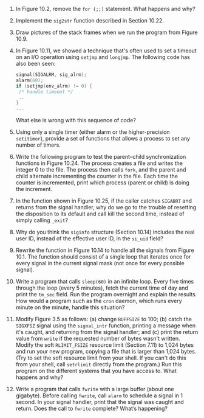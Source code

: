 1. In Figure 10.2, remove the `for (;;)` statement. What happens and why?

2. Implement the `sig2str` function described in Section 10.22.

3. Draw pictures of the stack frames when we run the program from Figure 10.9.

4. In Figure 10.11, we showed a technique that's often used to set a timeout
   on an I/O operation using `setjmp` and `longjmp`. The following code has
   also been seen:

   ```c
   signal(SIGALRM, sig_alrm);
   alarm(60);
   if (setjmp(env_alrm) != 0) {
   	/* handle timeout */
   	..
   }
   ...
   ```
   What else is wrong with this sequence of code?

5. Using only a single timer (either alarm or the higher-precision `setitimer`),
   provide a set of functions that allows a process to set any number of timers.

6. Write the following program to test the parent–child synchronization
   functions in Figure 10.24. The process creates a file and writes the
   integer 0 to the file. The process then calls `fork`, and the parent and
   child alternate incrementing the counter in the file. Each time the counter
   is incremented, print which process (parent or child) is doing the increment.

7. In the function shown in Figure 10.25, if the caller catches `SIGABRT` and
   returns from the signal handler, why do we go to the trouble of resetting
   the disposition to its default and call kill the second time, instead of
   simply calling `_exit`?

8. Why do you think the `siginfo` structure (Section 10.14) includes the real
   user ID, instead of the effective user ID, in the `si_uid` field?

9. Rewrite the function in Figure 10.14 to handle all the signals from
   Figure 10.1. The function should consist of a single loop that iterates
   once for every signal in the current signal mask (not once for every
   possible signal).

10. Write a program that calls `sleep(60)` in an infinite loop. Every five
    times through the loop (every 5 minutes), fetch the current time of day
    and print the `tm_sec` field. Run the program overnight and explain the
    results. How would a program such as the `cron` daemon, which runs every
    minute on the minute, handle this situation?

11. Modify Figure 3.5 as follows: (a) change `BUFFSIZE` to 100; (b) catch the
    `SIGXFSZ` signal using the `signal_intr` function, printing a message when
    it's caught, and returning from the signal handler; and (c) print the
    return value from `write` if the requested number of bytes wasn't written.
    Modify the soft `RLIMIT_FSIZE` resource limit (Section 7.11) to 1,024 bytes
    and run your new program, copying a file that is larger than 1,024 bytes.
    (Try to set the soft resource limit from your shell. If you can't do this
    from your shell, call `setrlimit` directly from the program.) Run this
    program on the different systems that you have access to. What happens and
    why?

12. Write a program that calls `fwrite` with a large buffer (about one gigabyte).
    Before calling `fwrite`, call `alarm` to schedule a signal in 1 second. In
    your signal handler, print that the signal was caught and return. Does the
    call to `fwrite` complete? What’s happening?
